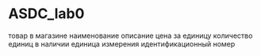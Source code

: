 # ASDC_lab0
товар в магазине
наименование
описание
цена за единицу
количество единиц в наличии
единица измерения
идентификационный номер

